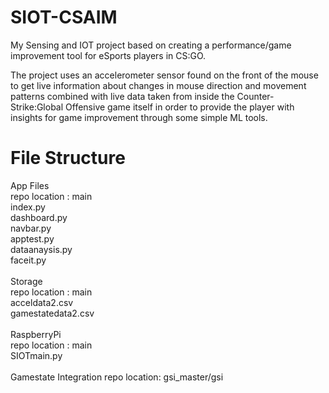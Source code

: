 # SIOT-CSAIM

My Sensing and IOT project based on creating a performance/game improvement tool for eSports players in CS:GO.

The project uses an accelerometer sensor found on the front of the mouse to get live information about changes in mouse direction and movement patterns combined with live data taken from inside the Counter-Strike:Global Offensive game itself in order to provide the player with insights for game improvement through some simple ML tools.

# File Structure

App Files <br />
repo location : main <br />
index.py <br />
  dashboard.py <br />
  navbar.py <br />
  apptest.py <br />
  dataanaysis.py <br />
  faceit.py <br />
<br />
Storage <br />
repo location : main <br />
acceldata2.csv <br />
gamestatedata2.csv <br />
<br />
RaspberryPi <br />
repo location : main <br />
SIOTmain.py <br />
<br />
Gamestate Integration
repo location: gsi_master/gsi
 
